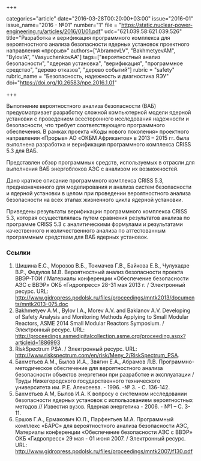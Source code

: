 +++

categories="article"
date="2016-03-28T00:20:00+03:00"
issue="2016-01"
issue_name="2016 - №01"
number="1"
file = "https://static.nuclear-power-engineering.ru/articles/2016/01/01.pdf"
udc="621.039.58:621.039.526"
title="Разработка и верификация программного комплекса для вероятностного анализа безопасности ядерных установок проектного направления «прорыв»"
authors=["AbramovLV", "BakhmetyevAM", "BylovIA", "VasyuchenkovAA"]
tags=["вероятностный анализ безопасности", "ядерная установка", "верификация", "программное средство", "дерево отказов", "дерево событий"]
rubric = "safety"
rubric_name = "Безопасность, надежность и диагностика ЯЭУ"
doi="https://doi.org/10.26583/npe.2016.1.01"

+++

Выполнение вероятностного анализа безопасности (ВАБ) предусматривает разработку сложной компьютерной модели ядерной установки с проведением всестороннего исследования надежности и безопасности, что требует соответствующего программного обеспечения. В рамках проекта «Коды нового поколения» проектного направления «Прорыв» АО «ОКБМ Африкантов» в 2013 – 2015 гг. была выполнена разработка и верификация программного комплекса CRISS 5.3 для ВАБ.

Представлен обзор программных средств, используемых в отрасли для выполнения ВАБ энергоблоков АЭС с анализом их возможностей.

Дано краткое описание программного комплекса CRISS 5.3, предназначенного для моделирования и анализа систем безопасности и ядерной установки в целом при проведении вероятностного анализа безопасности на всех этапах жизненного цикла ядерной установки.

Приведены результаты верификации программного комплекса CRISS 5.3, которая осуществлялась путем сравнения результатов анализа по программе CRISS 5.3 с аналитическими формулами и результатами качественного и количественного анализа по аттестованным программным средствам для ВАБ ядерных установок.

### Ссылки

1. Шишина Е.С., Морозов В.Б., Токмачев Г.В., Байкова Е.В., Чулухадзе В.Р., Федулов М.В. Вероятностный анализ безопасности проекта ВВЭР-ТОИ / Материалы конференции «Обеспечение безопасности АЭС с ВВЭР» ОКБ «Гидропресс» 28-31 мая 2013 г. / Электронный ресурс. URL: http://www.gidropress.podolsk.ru/files/proceedings/mntk2013/documents/mntk2013-075.doc
2. Bakhmetyev A.M., Bylov I.A., Morev A.V. and Baklanov A.V. Developing of Safety Analysis and Monitoring Methods Applying to Small Modular Reactors, ASME 2014 Small Modular Reactors Symposium. / Электронный ресурс. URL: http://proceedings.asmedigitalcollection.asme.org/proceeding.aspx?articleid=1886993
3. RiskSpectrum PSA. / Электронный ресурс. URL: http://www.riskspectrum.com/en/risk/Meny_2/RiskSpectrum_PSA.
4. Бахметьев А.М., Былов И.А., Звягин Е.А., Абрамов Л.В. Программно-методическое обеспечение для вероятностного анализа безопасности объектов энергетики при разработке и эксплуатации / Труды Нижегородского государственного технического университета им. Р.Е. Алексеева. - 1996. -№ 3. - С. 136-142.
5. Бахметьев А.М, Былов И.А. К вопросу о системном исследовании безопасности ядерных установок с использованием вероятностных методов // Известия вузов. Ядерная энергетика - 2006. - №1 – С. 3-11.
6. Ершов Г.А., Ермакович Ю.Л., Парфентьев М.А. Программный комплекс «БАРС» для вероятностного анализа безопасности АЭС, Материалы конференции «Обеспечение безопасности АЭС с ВВЭР» ОКБ «Гидропресс» 29 мая - 01 июня 2007. / Электронный ресурс. URL: http://www.gidropress.podolsk.ru/files/proceedings/mntk2007/f130.pdf